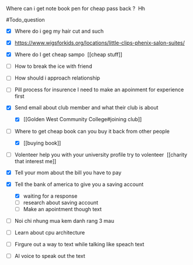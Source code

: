 Where can i get note book pen for cheap pass back ? 
Hh


#Todo_question 
- [x] Where do i geg my hair cut and such 

- [x] https://www.wigsforkids.org/locations/little-clips-phenix-salon-suites/ 

- [x] Where do I get cheap sampo  [[cheap stuff]]

- [ ] How to break the ice with friend 

- [ ] How should i approach relationship 

- [ ] Pill process for insurence I need to make an apoinment for experience first 

- [x] Send email about club member and what their club is about  
	- [x] [[Golden West Community College#joining club]]

- [ ] Where to get cheap book can you buy it back from other people  
	- [x] [[buying book]]

- [ ] Volenteer help you with your university profile try to volenteer  [[charity  that interest me]]

- [x] Tell your mom about the bill you have to pay  

- [x] Tell the bank of america to give you a saving account
	- [x] waiting for a response  
	- [ ] research about saving account 
	- [ ] Make an apointment though text
- [ ] Noi chi nhung mua kem danh rang 3 mau 
- [ ] Learn about cpu architecture 
- [ ] Firgure out a way to text while talking like speach text 
- [ ] AI voice to speak out the text 



